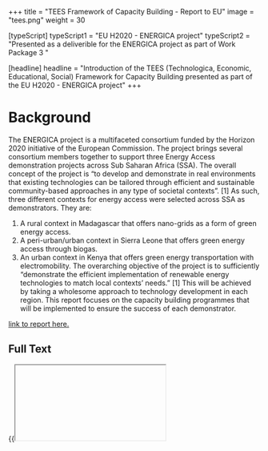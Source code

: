 +++
title = "TEES Framework of Capacity Building - Report to EU"
image = "tees.png"
weight = 30

[typeScript] 
typeScript1 = "EU H2020 - ENERGICA project" 
typeScript2 = "Presented as a deliverible for the ENERGICA project as part of Work Package 3 "

[headline]
headline = "Introduction of the TEES (Technologica, Economic, Educational, Social) Framework for Capacity Building presented as part of the EU H2020 - ENERGICA project"
+++

# Background

The ENERGICA project is a multifaceted consortium funded by the Horizon 2020 initiative of the
European Commission. The project brings several consortium members together to support three
Energy Access demonstration projects across Sub Saharan Africa (SSA). The overall concept of the
project is “to develop and demonstrate in real environments that existing technologies can be tailored
through efficient and sustainable community-based approaches in any type of societal contexts”. [1]
As such, three different contexts for energy access were selected across SSA as demonstrators. They
are:
1. A rural context in Madagascar that offers nano-grids as a form of green energy access.
2. A peri-urban/urban context in Sierra Leone that offers green energy access through biogas.
3. An urban context in Kenya that offers green energy transportation with electromobility.
The overarching objective of the project is to sufficiently “demonstrate the efficient implementation
of renewable energy technologies to match local contexts’ needs.” [1] This will be achieved by taking
a wholesome approach to technology development in each region. This report focuses on the capacity
building programmes that will be implemented to ensure the success of each demonstrator.

[link to report here.](https://energica-h2020.eu/about-the-project/)

## Full Text

{{<iframe tees.pdf>}}